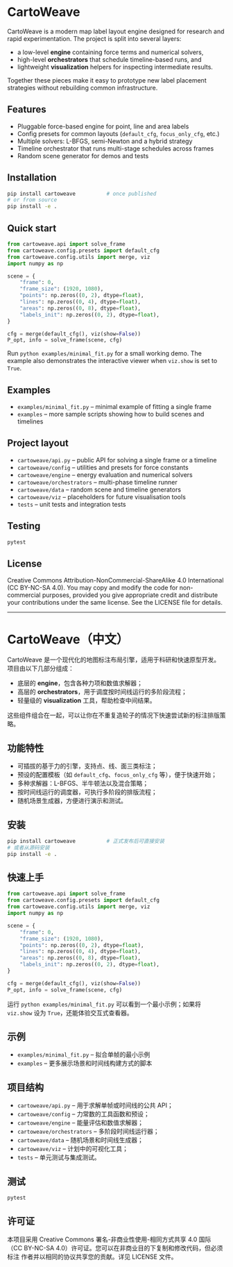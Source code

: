 # CartoWeave

CartoWeave is a modern map label layout engine designed for research and rapid
experimentation. The project is split into several layers:

* a low-level **engine** containing force terms and numerical solvers,
* high-level **orchestrators** that schedule timeline-based runs, and
* lightweight **visualization** helpers for inspecting intermediate results.

Together these pieces make it easy to prototype new label placement strategies
without rebuilding common infrastructure.

## Features

* Pluggable force-based engine for point, line and area labels
* Config presets for common layouts (`default_cfg`, `focus_only_cfg`, etc.)
* Multiple solvers: L-BFGS, semi-Newton and a hybrid strategy
* Timeline orchestrator that runs multi-stage schedules across frames
* Random scene generator for demos and tests

## Installation

```bash
pip install cartoweave          # once published
# or from source
pip install -e .
```

## Quick start

```python
from cartoweave.api import solve_frame
from cartoweave.config.presets import default_cfg
from cartoweave.config.utils import merge, viz
import numpy as np

scene = {
    "frame": 0,
    "frame_size": (1920, 1080),
    "points": np.zeros((0, 2), dtype=float),
    "lines": np.zeros((0, 4), dtype=float),
    "areas": np.zeros((0, 8), dtype=float),
    "labels_init": np.zeros((0, 2), dtype=float),
}

cfg = merge(default_cfg(), viz(show=False))
P_opt, info = solve_frame(scene, cfg)
```

Run `python examples/minimal_fit.py` for a small working demo. The example also
demonstrates the interactive viewer when ``viz.show`` is set to ``True``.

## Examples

* `examples/minimal_fit.py` – minimal example of fitting a single frame
* `examples` – more sample scripts showing how to build scenes and timelines

## Project layout

* `cartoweave/api.py` – public API for solving a single frame or a timeline
* `cartoweave/config` – utilities and presets for force constants
* `cartoweave/engine` – energy evaluation and numerical solvers
* `cartoweave/orchestrators` – multi-phase timeline runner
* `cartoweave/data` – random scene and timeline generators
* `cartoweave/viz` – placeholders for future visualisation tools
* `tests` – unit tests and integration tests

## Testing

```bash
pytest
```

## License

Creative Commons Attribution-NonCommercial-ShareAlike 4.0 International
(CC BY-NC-SA 4.0). You may copy and modify the code for non-commercial
purposes, provided you give appropriate credit and distribute your
contributions under the same license. See the LICENSE file for details.

---

# CartoWeave（中文）

CartoWeave 是一个现代化的地图标注布局引擎，适用于科研和快速原型开发。项目由以下几部分组成：

* 底层的 **engine**，包含各种力项和数值求解器；
* 高层的 **orchestrators**，用于调度按时间线运行的多阶段流程；
* 轻量级的 **visualization** 工具，帮助检查中间结果。

这些组件组合在一起，可以让你在不重复造轮子的情况下快速尝试新的标注排版策略。

## 功能特性

* 可插拔的基于力的引擎，支持点、线、面三类标注；
* 预设的配置模板（如 `default_cfg`、`focus_only_cfg` 等），便于快速开始；
* 多种求解器：L-BFGS、半牛顿法以及混合策略；
* 按时间线运行的调度器，可执行多阶段的排版流程；
* 随机场景生成器，方便进行演示和测试。

## 安装

```bash
pip install cartoweave          # 正式发布后可直接安装
# 或者从源码安装
pip install -e .
```

## 快速上手

```python
from cartoweave.api import solve_frame
from cartoweave.config.presets import default_cfg
from cartoweave.config.utils import merge, viz
import numpy as np

scene = {
    "frame": 0,
    "frame_size": (1920, 1080),
    "points": np.zeros((0, 2), dtype=float),
    "lines": np.zeros((0, 4), dtype=float),
    "areas": np.zeros((0, 8), dtype=float),
    "labels_init": np.zeros((0, 2), dtype=float),
}

cfg = merge(default_cfg(), viz(show=False))
P_opt, info = solve_frame(scene, cfg)
```

运行 `python examples/minimal_fit.py` 可以看到一个最小示例；如果将
``viz.show`` 设为 ``True``，还能体验交互式查看器。

## 示例

* `examples/minimal_fit.py` – 拟合单帧的最小示例
* `examples` – 更多展示场景和时间线构建方式的脚本

## 项目结构

* `cartoweave/api.py` – 用于求解单帧或时间线的公共 API；
* `cartoweave/config` – 力常数的工具函数和预设；
* `cartoweave/engine` – 能量评估和数值求解器；
* `cartoweave/orchestrators` – 多阶段时间线运行器；
* `cartoweave/data` – 随机场景和时间线生成器；
* `cartoweave/viz` – 计划中的可视化工具；
* `tests` – 单元测试与集成测试。

## 测试

```bash
pytest
```

## 许可证

本项目采用 Creative Commons 署名-非商业性使用-相同方式共享 4.0 国际
（CC BY-NC-SA 4.0）许可证。您可以在非商业目的下复制和修改代码，但必须标注
作者并以相同的协议共享您的贡献。详见 LICENSE 文件。

